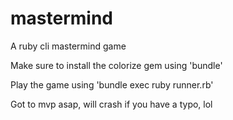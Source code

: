 # mastermind
A ruby cli mastermind game

Make sure to install the colorize gem using 'bundle'

Play the game using 'bundle exec ruby runner.rb'

Got to mvp asap, will crash if you have a typo, lol
